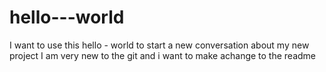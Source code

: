 # hello---world
I want to use this hello - world to start a new conversation about my new project
I am very new to the git and i want to make achange to the readme
